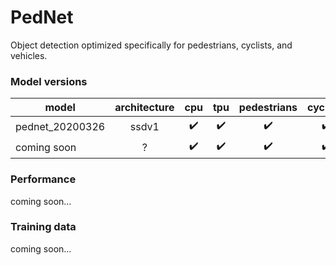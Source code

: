 # PedNet
Object detection optimized specifically for pedestrians, cyclists, and vehicles.

### Model versions
| model | architecture | cpu | tpu | pedestrians | cyclists | vehicles | scooters |
|---|:---:|:---:|:---:|:---:|:---:|:---:|:---:|
| pednet_20200326 | ssdv1 | ✔️ | ✔️ | ✔️ | ✔️ | ✔️ | ❌ | 
| coming soon | ? | ✔️ | ✔️ | ✔️ | ✔️ | ✔️ | ✔️ | 

### Performance
coming soon...

### Training data
coming soon...
